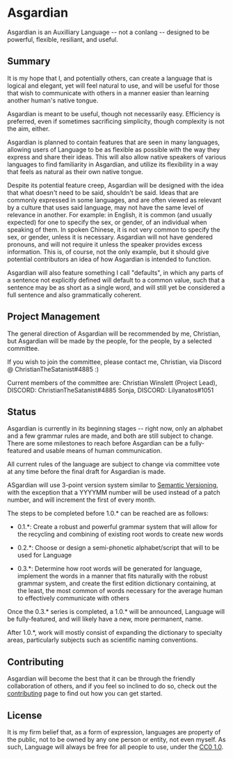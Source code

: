 Asgardian
========

Asgardian is an Auxilliary Language -- not a conlang -- designed to be powerful, flexible, resiliant, and useful.

Summary
-------

It is my hope that I, and potentially others, can create a language that is logical and elegant, yet will feel natural to use, and will be useful for those that wish to communicate with others in a manner easier than learning another human's native tongue.  

Asgardian is meant to be useful, though not necessarily easy. Efficiency is preferred, even if sometimes sacrificing simplicity, though complexity is not the aim, either.

Asgardian is planned to contain features that are seen in many languages, allowing users of Language to be as flexible as possible with the way they express and share their ideas. This will also allow native speakers of various languages to find familiarity in Asgardian, and utilize its flexibility in a way that feels as natural as their own native tongue.

Despite its potential feature creep, Asgardian will be designed with the idea that what doesn't need to be said, shouldn't be said. Ideas that are commonly expressed in some languages, and are often viewed as relevant by a culture that uses said language, may not have the same level of relevance in another. For example: in English, it is common (and usually expected) for one to specify the sex, or gender, of an individual when speaking of them. In spoken Chinese, it is not very common to specify the sex, or gender, unless it is necessary. Asgardian will not have gendered pronouns, and will not require it unless the speaker provides excess information. This is, of course, not the only example, but it should give potential contributors an idea of how Asgardian is intended to function.

Asgardian will also feature something I call "defaults", in which any parts of a sentence not explicitly defined will default to a common value, such that a sentence may be as short as a single word, and will still yet be considered a full sentence and also grammatically coherent.

Project Management
------------------

The general direction of Asgardian will be recommended by me, Christian, but Asgardian will be made by the people, for the people, by a selected committee.

If you wish to join the committee, please contact me, Christian, via Discord @ ChristianTheSatanist#4885 :)

Current members of the committee are:
Christian Winslett (Project Lead), DISCORD: ChristianTheSatanist#4885
Sonja, DISCORD: Lilyanatos#1051

Status
------

Asgardian is currently in its beginning stages -- right now, only an alphabet and a few grammar rules are made, and both are still subject to change. There are some milestones to reach before Asgardian can be a fully-featured and usable means of human communication.

All current rules of the language are subject to change via committee vote at any time before the final draft for Asgardian is made.

ASgardian will use 3-point version system similar to [Semantic Versioning](https://semver.org/), with the exception that a YYYYMM number will be used instead of a patch number, and will increment the first of every month.

The steps to be completed before 1.0.* can be reached are as follows:

* 0.1.*: Create a robust and powerful grammar system that will allow for the recycling and combining of existing root words to create new words

* 0.2.*: Choose or design a semi-phonetic alphabet/script that will to be used for Language

* 0.3.*: Determine how root words will be generated for language, implement the words in a manner that fits naturally with the robust grammar system, and create the first edition dictionary containing, at the least, the most common of words necessary for the average human to effectively communicate with others

Once the 0.3.* series is completed, a 1.0.* will be announced, Language will be fully-featured, and will likely have a new, more permanent, name.

After 1.0.*, work will mostly consist of expanding the dictionary to specialty areas, particularly subjects such as scientific naming conventions.

Contributing
------------

Asgardian will become the best that it can be through the friendly collaboration of others, and if you feel so inclined to do so, check out the [contributing](https://github.com/drakovyrn/Language/blob/master/CONTRIBUTING.md) page to find out how you can get started.

License
-------

It is my firm belief that, as a form of expression, languages are property of the public, not to be owned by any one person or entity, not even myself. As such, Language will always be free for all people to use, under the [CC0 1.0](https://github.com/drakovyrn/Language/blob/master/LICENSE.txt).
